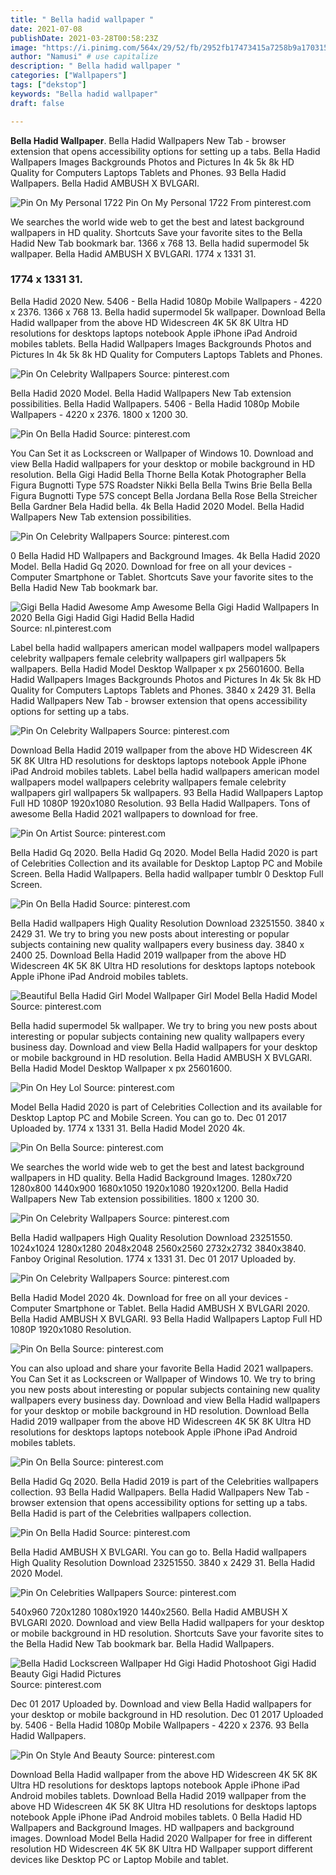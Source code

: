```yaml
---
title: " Bella hadid wallpaper "
date: 2021-07-08
publishDate: 2021-03-28T00:58:23Z
image: "https://i.pinimg.com/564x/29/52/fb/2952fb17473415a7258b9a170315ef07.jpg"
author: "Namusi" # use capitalize
description: " Bella hadid wallpaper "
categories: ["Wallpapers"]
tags: ["dekstop"]
keywords: "Bella hadid wallpaper"
draft: false

---
```



**Bella Hadid Wallpaper**. Bella Hadid Wallpapers New Tab - browser extension that opens accessibility options for setting up a tabs. Bella Hadid Wallpapers Images Backgrounds Photos and Pictures In 4k 5k 8k HD Quality for Computers Laptops Tablets and Phones. 93 Bella Hadid Wallpapers. Bella Hadid AMBUSH X BVLGARI.

![Pin On My Personal 1722](https://i.pinimg.com/originals/2b/de/41/2bde41fafa8ac957eafe5020bc862115.jpg "Pin On My Personal 1722")
Pin On My Personal 1722 From pinterest.com


We searches the world wide web to get the best and latest background wallpapers in HD quality. Shortcuts Save your favorite sites to the Bella Hadid New Tab bookmark bar. 1366 x 768 13. Bella hadid supermodel 5k wallpaper. Bella Hadid AMBUSH X BVLGARI. 1774 x 1331 31.

### 1774 x 1331 31.

Bella Hadid 2020 New. 5406 - Bella Hadid 1080p Mobile Wallpapers - 4220 x 2376. 1366 x 768 13. Bella hadid supermodel 5k wallpaper. Download Bella Hadid wallpaper from the above HD Widescreen 4K 5K 8K Ultra HD resolutions for desktops laptops notebook Apple iPhone iPad Android mobiles tablets. Bella Hadid Wallpapers Images Backgrounds Photos and Pictures In 4k 5k 8k HD Quality for Computers Laptops Tablets and Phones.


![Pin On Celebrity Wallpapers](https://i.pinimg.com/originals/6f/de/7e/6fde7e60e141b53b68325c6c04555baa.jpg "Pin On Celebrity Wallpapers")
Source: pinterest.com

Bella Hadid 2020 Model. Bella Hadid Wallpapers New Tab extension possibilities. Bella Hadid Wallpapers. 5406 - Bella Hadid 1080p Mobile Wallpapers - 4220 x 2376. 1800 x 1200 30.

![Pin On Bella Hadid](https://i.pinimg.com/originals/d6/a1/63/d6a163ea266f1bdc42a415b3fe80943d.png "Pin On Bella Hadid")
Source: pinterest.com

You Can Set it as Lockscreen or Wallpaper of Windows 10. Download and view Bella Hadid wallpapers for your desktop or mobile background in HD resolution. Bella Gigi Hadid Bella Thorne Bella Kotak Photographer Bella Figura Bugnotti Type 57S Roadster Nikki Bella Bella Twins Brie Bella Bella Figura Bugnotti Type 57S concept Bella Jordana Bella Rose Bella Streicher Bella Gardner Bela Hadid bella. 4k Bella Hadid 2020 Model. Bella Hadid Wallpapers New Tab extension possibilities.

![Pin On Celebrity Wallpapers](https://i.pinimg.com/originals/1b/f7/95/1bf7959a5d53d6317897dba3421ea575.jpg "Pin On Celebrity Wallpapers")
Source: pinterest.com

0 Bella Hadid HD Wallpapers and Background Images. 4k Bella Hadid 2020 Model. Bella Hadid Gq 2020. Download for free on all your devices - Computer Smartphone or Tablet. Shortcuts Save your favorite sites to the Bella Hadid New Tab bookmark bar.

![Gigi Bella Hadid Awesome Amp Awesome Bella Gigi Hadid Wallpapers In 2020 Bella Gigi Hadid Gigi Hadid Bella Hadid](https://i.pinimg.com/originals/dc/4c/22/dc4c22acbe928c4e90378cfdcca5f493.jpg "Gigi Bella Hadid Awesome Amp Awesome Bella Gigi Hadid Wallpapers In 2020 Bella Gigi Hadid Gigi Hadid Bella Hadid")
Source: nl.pinterest.com

Label bella hadid wallpapers american model wallpapers model wallpapers celebrity wallpapers female celebrity wallpapers girl wallpapers 5k wallpapers. Bella Hadid Model Desktop Wallpaper x px 25601600. Bella Hadid Wallpapers Images Backgrounds Photos and Pictures In 4k 5k 8k HD Quality for Computers Laptops Tablets and Phones. 3840 x 2429 31. Bella Hadid Wallpapers New Tab - browser extension that opens accessibility options for setting up a tabs.

![Pin On Celebrity Wallpapers](https://i.pinimg.com/originals/af/36/92/af36922431c9245ee0208f95888d0851.jpg "Pin On Celebrity Wallpapers")
Source: pinterest.com

Download Bella Hadid 2019 wallpaper from the above HD Widescreen 4K 5K 8K Ultra HD resolutions for desktops laptops notebook Apple iPhone iPad Android mobiles tablets. Label bella hadid wallpapers american model wallpapers model wallpapers celebrity wallpapers female celebrity wallpapers girl wallpapers 5k wallpapers. 93 Bella Hadid Wallpapers Laptop Full HD 1080P 1920x1080 Resolution. 93 Bella Hadid Wallpapers. Tons of awesome Bella Hadid 2021 wallpapers to download for free.

![Pin On Artist](https://i.pinimg.com/originals/f1/06/95/f106956c91b9582cb00da449bd3e48b5.jpg "Pin On Artist")
Source: pinterest.com

Bella Hadid Gq 2020. Bella Hadid Gq 2020. Model Bella Hadid 2020 is part of Celebrities Collection and its available for Desktop Laptop PC and Mobile Screen. Bella Hadid Wallpapers. Bella hadid wallpaper tumblr 0 Desktop Full Screen.

![Pin On Bella Hadid](https://i.pinimg.com/originals/c2/54/97/c25497738a5cb7440ede3d8875c7d40d.png "Pin On Bella Hadid")
Source: pinterest.com

Bella Hadid wallpapers High Quality Resolution Download 23251550. 3840 x 2429 31. We try to bring you new posts about interesting or popular subjects containing new quality wallpapers every business day. 3840 x 2400 25. Download Bella Hadid 2019 wallpaper from the above HD Widescreen 4K 5K 8K Ultra HD resolutions for desktops laptops notebook Apple iPhone iPad Android mobiles tablets.

![Beautiful Bella Hadid Girl Model Wallpaper Girl Model Bella Hadid Model](https://i.pinimg.com/564x/8e/cd/fe/8ecdfee9c8c474bed1f3f4af07a84e32.jpg "Beautiful Bella Hadid Girl Model Wallpaper Girl Model Bella Hadid Model")
Source: pinterest.com

Bella hadid supermodel 5k wallpaper. We try to bring you new posts about interesting or popular subjects containing new quality wallpapers every business day. Download and view Bella Hadid wallpapers for your desktop or mobile background in HD resolution. Bella Hadid AMBUSH X BVLGARI. Bella Hadid Model Desktop Wallpaper x px 25601600.

![Pin On Hey Lol](https://i.pinimg.com/736x/b9/25/16/b9251698d6016bce85f9a729b97993ce.jpg "Pin On Hey Lol")
Source: pinterest.com

Model Bella Hadid 2020 is part of Celebrities Collection and its available for Desktop Laptop PC and Mobile Screen. You can go to. Dec 01 2017 Uploaded by. 1774 x 1331 31. Bella Hadid Model 2020 4k.

![Pin On Bella](https://i.pinimg.com/474x/08/5a/88/085a8895dd221124af4d56a5d0a176b5.jpg "Pin On Bella")
Source: pinterest.com

We searches the world wide web to get the best and latest background wallpapers in HD quality. Bella Hadid Background Images. 1280x720 1280x800 1440x900 1680x1050 1920x1080 1920x1200. Bella Hadid Wallpapers New Tab extension possibilities. 1800 x 1200 30.

![Pin On Celebrity Wallpapers](https://i.pinimg.com/originals/5f/32/1f/5f321fd07e59ff282d9d47cef2b02a65.jpg "Pin On Celebrity Wallpapers")
Source: pinterest.com

Bella Hadid wallpapers High Quality Resolution Download 23251550. 1024x1024 1280x1280 2048x2048 2560x2560 2732x2732 3840x3840. Fanboy Original Resolution. 1774 x 1331 31. Dec 01 2017 Uploaded by.

![Pin On Celebrity Wallpapers](https://i.pinimg.com/originals/5d/a3/2a/5da32ac28c9fcfc57a588cb5c12f9531.jpg "Pin On Celebrity Wallpapers")
Source: pinterest.com

Bella Hadid Model 2020 4k. Download for free on all your devices - Computer Smartphone or Tablet. Bella Hadid AMBUSH X BVLGARI 2020. Bella Hadid AMBUSH X BVLGARI. 93 Bella Hadid Wallpapers Laptop Full HD 1080P 1920x1080 Resolution.

![Pin On Bella](https://i.pinimg.com/736x/8c/81/d3/8c81d3ded73b450c9d8f8c0155101a51.jpg "Pin On Bella")
Source: pinterest.com

You can also upload and share your favorite Bella Hadid 2021 wallpapers. You Can Set it as Lockscreen or Wallpaper of Windows 10. We try to bring you new posts about interesting or popular subjects containing new quality wallpapers every business day. Download and view Bella Hadid wallpapers for your desktop or mobile background in HD resolution. Download Bella Hadid 2019 wallpaper from the above HD Widescreen 4K 5K 8K Ultra HD resolutions for desktops laptops notebook Apple iPhone iPad Android mobiles tablets.

![Pin On Bella](https://i.pinimg.com/564x/54/ed/d5/54edd5f4346cef478950540b12a18df2.jpg "Pin On Bella")
Source: pinterest.com

Bella Hadid Gq 2020. Bella Hadid 2019 is part of the Celebrities wallpapers collection. 93 Bella Hadid Wallpapers. Bella Hadid Wallpapers New Tab - browser extension that opens accessibility options for setting up a tabs. Bella Hadid is part of the Celebrities wallpapers collection.

![Pin On Bella Hadid](https://i.pinimg.com/474x/2e/88/b9/2e88b9b9b2f2ee1f803397f5044b43c1.jpg "Pin On Bella Hadid")
Source: pinterest.com

Bella Hadid AMBUSH X BVLGARI. You can go to. Bella Hadid wallpapers High Quality Resolution Download 23251550. 3840 x 2429 31. Bella Hadid 2020 Model.

![Pin On Celebrities Wallpapers](https://i.pinimg.com/736x/ab/47/a1/ab47a1279cc1b7c87a78adf1acb45546.jpg "Pin On Celebrities Wallpapers")
Source: pinterest.com

540x960 720x1280 1080x1920 1440x2560. Bella Hadid AMBUSH X BVLGARI 2020. Download and view Bella Hadid wallpapers for your desktop or mobile background in HD resolution. Shortcuts Save your favorite sites to the Bella Hadid New Tab bookmark bar. Bella Hadid Wallpapers.

![Bella Hadid Lockscreen Wallpaper Hd Gigi Hadid Photoshoot Gigi Hadid Beauty Gigi Hadid Pictures](https://i.pinimg.com/736x/8b/a9/db/8ba9db1acbd9bd4aac609160e64e6174.jpg "Bella Hadid Lockscreen Wallpaper Hd Gigi Hadid Photoshoot Gigi Hadid Beauty Gigi Hadid Pictures")
Source: pinterest.com

Dec 01 2017 Uploaded by. Download and view Bella Hadid wallpapers for your desktop or mobile background in HD resolution. Dec 01 2017 Uploaded by. 5406 - Bella Hadid 1080p Mobile Wallpapers - 4220 x 2376. 93 Bella Hadid Wallpapers.

![Pin On Style And Beauty](https://i.pinimg.com/564x/29/52/fb/2952fb17473415a7258b9a170315ef07.jpg "Pin On Style And Beauty")
Source: pinterest.com

Download Bella Hadid wallpaper from the above HD Widescreen 4K 5K 8K Ultra HD resolutions for desktops laptops notebook Apple iPhone iPad Android mobiles tablets. Download Bella Hadid 2019 wallpaper from the above HD Widescreen 4K 5K 8K Ultra HD resolutions for desktops laptops notebook Apple iPhone iPad Android mobiles tablets. 0 Bella Hadid HD Wallpapers and Background Images. HD wallpapers and background images. Download Model Bella Hadid 2020 Wallpaper for free in different resolution HD Widescreen 4K 5K 8K Ultra HD Wallpaper support different devices like Desktop PC or Laptop Mobile and tablet.


